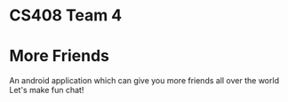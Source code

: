 # CS408 Team 4
# More Friends
An android application which can give you more friends all over the world<br />
Let's make fun chat!
